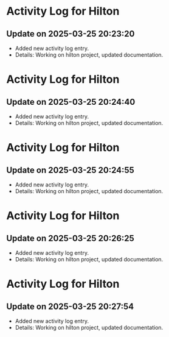 # Activity Log for Hilton

## Update on 2025-03-25 20:23:20
- Added new activity log entry.
- Details: Working on hilton project, updated documentation.

# Activity Log for Hilton

## Update on 2025-03-25 20:24:40
- Added new activity log entry.
- Details: Working on hilton project, updated documentation.

# Activity Log for Hilton

## Update on 2025-03-25 20:24:55
- Added new activity log entry.
- Details: Working on hilton project, updated documentation.

# Activity Log for Hilton

## Update on 2025-03-25 20:26:25
- Added new activity log entry.
- Details: Working on hilton project, updated documentation.

# Activity Log for Hilton

## Update on 2025-03-25 20:27:54
- Added new activity log entry.
- Details: Working on hilton project, updated documentation.

